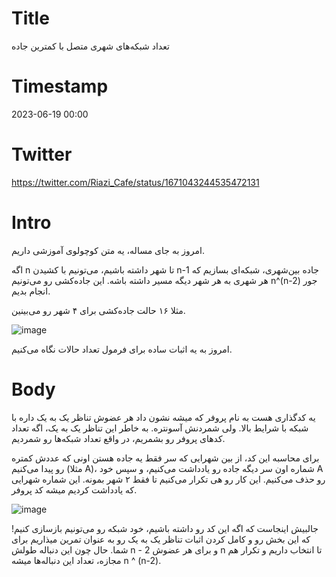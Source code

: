 # Title
تعداد شبکه‌های شهری متصل با کمترین جاده
# Timestamp
2023-06-19 00:00
# Twitter
https://twitter.com/Riazi_Cafe/status/1671043244535472131
# Intro
امروز به جای مساله، یه متن کوچولوی آموزشی داریم.

اگه n تا شهر داشته باشیم، می‌تونیم با کشیدن n-1 جاده بین‌شهری، شبکه‌ای بسازیم که هر شهری به هر شهر دیگه مسیر داشته باشه. این جاده‌کشی رو می‌تونیم n^(n-2) جور انجام بدیم.

مثلا ۱۶ حالت جاده‌کشی برای ۴ شهر رو می‌بینین.

![image](/images/blog/cayley_trees.jpg)

امروز به یه اثبات ساده برای فرمول تعداد حالات نگاه می‌کنیم.

# Body
یه کدگذاری هست به نام پروفر که میشه نشون داد هر عضوش تناظر یک به یک داره با شبکه با شرایط بالا. ولی شمردنش آسونتره. به خاطر این تناظر یک به یک، اگه تعداد کدهای پروفر رو بشمریم، در واقع تعداد شبکه‌ها رو شمردیم.

برای محاسبه این کد، از بین شهرایی که سر فقط یه جاده هستن اونی که عددش کمتره رو پیدا می‌کنیم (مثلا A)، شماره اون سر دیگه جاده رو یادداشت می‌کنیم، و سپس خود A رو حذف می‌کنیم. این کار رو هی تکرار می‌کنیم تا فقط ۲ شهر بمونه. این شماره شهرایی که یادداشت کردیم میشه کد پروفر.

![image](/images/blog/cayley_prufer.jpg)

جالبیش اینجاست که اگه این کد رو داشته باشیم، خود شبکه رو می‌تونیم بازسازی کنیم! که این بخش رو و کامل کردن اثبات تناظر یک به یک رو به عنوان تمرین میذاریم برای شما. حال چون این دنباله طولش n - 2 و برای هر عضوش n تا انتخاب داریم و تکرار هم مجازه، تعداد این دنباله‌ها میشه n ^ (n-2).
